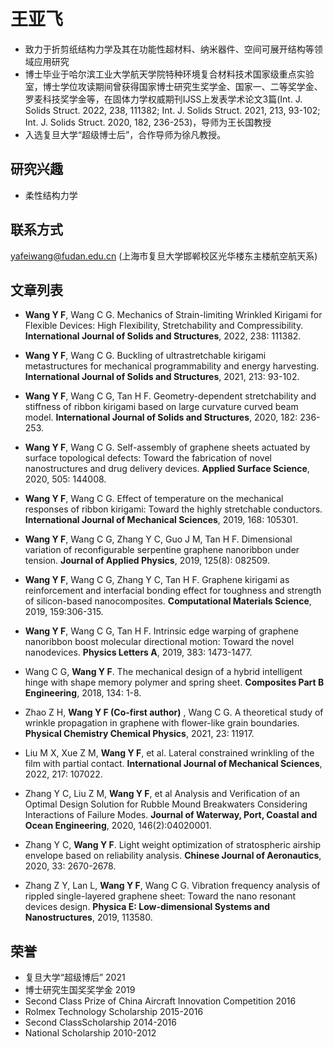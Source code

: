 # 王亚飞

- 致力于折剪纸结构力学及其在功能性超材料、纳米器件、空间可展开结构等领域应用研究
- 博士毕业于哈尔滨工业大学航天学院特种环境复合材料技术国家级重点实验室，博士学位攻读期间曾获得国家博士研究生奖学金、国家一、二等奖学金、罗麦科技奖学金等，在固体力学权威期刊IJSS上发表学术论文3篇(Int. J. Solids Struct. 2022, 238, 111382; Int. J. Solids Struct. 2021, 213, 93-102; Int. J. Solids Struct. 2020, 182, 236-253)，导师为王长国教授
- 入选复旦大学“超级博士后”，合作导师为徐凡教授。

## 研究兴趣

- 柔性结构力学

## 联系方式

yafeiwang@fudan.edu.cn (上海市复旦大学邯郸校区光华楼东主楼航空航天系)

## 文章列表

-	**Wang Y F**, Wang C G. Mechanics of Strain-limiting Wrinkled Kirigami for Flexible Devices: High Flexibility, Stretchability and Compressibility. **International Journal of Solids and Structures**, 2022, 238: 111382.

-	**Wang Y F**, Wang C G. Buckling of ultrastretchable kirigami metastructures for mechanical programmability and energy harvesting. **International Journal of Solids and Structures**, 2021, 213: 93-102.

-	**Wang Y F**, Wang C G, Tan H F. Geometry-dependent stretchability and stiffness of ribbon kirigami based on large curvature curved beam model. **International Journal of Solids and Structures**, 2020, 182: 236-253.

-	**Wang Y F**, Wang C G. Self-assembly of graphene sheets actuated by surface topological defects: Toward the fabrication of novel nanostructures and drug delivery devices. **Applied Surface Science**, 2020, 505: 144008.

-	**Wang Y F**, Wang C G. Effect of temperature on the mechanical responses of ribbon kirigami: Toward the highly stretchable conductors. **International Journal of Mechanical Sciences**, 2019, 168: 105301.

-	**Wang Y F**, Wang C G, Zhang Y C, Guo J M, Tan H F. Dimensional variation of reconfigurable serpentine graphene nanoribbon under tension. **Journal of Applied Physics**, 2019, 125(8): 082509.

-	**Wang Y F**, Wang C G, Zhang Y C, Tan H F. Graphene kirigami as reinforcement and interfacial bonding effect for toughness and strength of silicon-based nanocomposites. **Computational Materials Science**, 2019, 159:306-315.

-	**Wang Y F**, Wang C G, Tan H F. Intrinsic edge warping of graphene nanoribbon boost molecular directional motion: Toward the novel nanodevices. **Physics Letters A**, 2019, 383: 1473-1477.

-	Wang C G, **Wang Y F**. The mechanical design of a hybrid intelligent hinge with shape memory polymer and spring sheet. **Composites Part B Engineering**, 2018, 134: 1-8.

- Zhao Z H, **Wang Y F (Co-first author)** , Wang C G. A theoretical study of wrinkle propagation in graphene with flower-like grain boundaries. **Physical Chemistry Chemical Physics**, 2021, 23: 11917.

- Liu M X, Xue Z M, **Wang Y F**, et al. Lateral constrained wrinkling of the film with partial contact. **International Journal of Mechanical Sciences**, 2022, 217: 107022.

- Zhang Y C, Liu Z M, **Wang Y F**, et al Analysis and Verification of an Optimal Design Solution for Rubble Mound Breakwaters Considering Interactions of Failure Modes. **Journal of Waterway, Port, Coastal and Ocean Engineering**, 2020, 146(2):04020001.

- Zhang Y C, **Wang Y F**. Light weight optimization of stratospheric airship envelope based on reliability analysis. **Chinese Journal of Aeronautics**, 2020, 33: 2670-2678.

- Zhang Z Y, Lan L, **Wang Y F**, Wang C G. Vibration frequency analysis of rippled single-layered graphene sheet: Toward the nano resonant devices design. **Physica E: Low-dimensional Systems and Nanostructures**, 2019, 113580.

## 荣誉

- 复旦大学“超级博后” 2021
- 博士研究生国奖奖学金 2019
- Second Class Prize of China Aircraft Innovation Competition 2016
- Rolmex Technology Scholarship 2015-2016
- Second ClassScholarship 2014-2016
- National Scholarship 2010-2012
